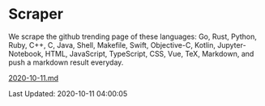 # Scraper

We scrape the github trending page of these languages: Go, Rust, Python, Ruby, C++, C, Java, Shell, Makefile, Swift, Objective-C, Kotlin, Jupyter-Notebook, HTML, JavaScript, TypeScript, CSS, Vue, TeX, Markdown, and push a markdown result everyday.

[2020-10-11.md](https://github.com/yangwenmai/github-trending-backup/blob/master/2020-10-11.md)

Last Updated: 2020-10-11 04:00:05